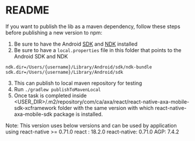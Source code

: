 README
======

If you want to publish the lib as a maven dependency, follow these steps before publishing a new version to npm:

1. Be sure to have the Android [SDK](https://developer.android.com/studio/index.html) and [NDK](https://developer.android.com/ndk/guides/index.html) installed
2. Be sure to have a `local.properties` file in this folder that points to the Android SDK and NDK
```
ndk.dir=/Users/{username}/Library/Android/sdk/ndk-bundle
sdk.dir=/Users/{username}/Library/Android/sdk
```
3. This can publish to local maven repository for testing
4. Run `./gradlew publishToMavenLocal`
5. Once task is completed inside <USER_DIR>/.m2/repository/com/ca/axa/react/react-native-axa-mobile-sdk-xcframework folder with the same version with which react-native-axa-mobile-sdk package is installed.

Note: This version uses below versions and can be used by application using react-native >= 0.71.0
react : 18.2.0
react-native: 0.71.0
AGP: 7.4.2 